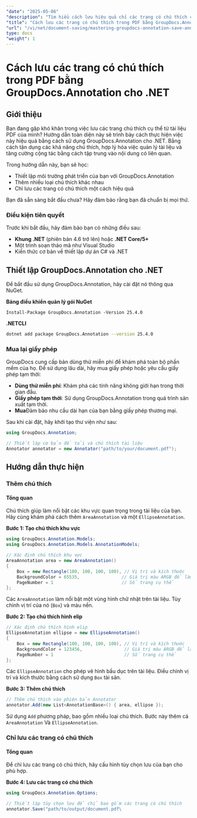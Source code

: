 ```yaml
---
"date": "2025-05-06"
"description": "Tìm hiểu cách lưu hiệu quả chỉ các trang có chú thích của PDF bằng GroupDocs.Annotation cho .NET. Nâng cao khả năng quản lý tài liệu và cộng tác với hướng dẫn chi tiết này."
"title": "Cách lưu các trang có chú thích trong PDF bằng GroupDocs.Annotation cho .NET"
"url": "/vi/net/document-saving/mastering-groupdocs-annotation-save-annotated-pdf-pages/"
type: docs
"weight": 1
---
```


# Cách lưu các trang có chú thích trong PDF bằng GroupDocs.Annotation cho .NET

## Giới thiệu

Bạn đang gặp khó khăn trong việc lưu các trang chú thích cụ thể từ tài liệu PDF của mình? Hướng dẫn toàn diện này sẽ trình bày cách thực hiện việc này hiệu quả bằng cách sử dụng GroupDocs.Annotation cho .NET. Bằng cách tận dụng các khả năng chú thích, hợp lý hóa việc quản lý tài liệu và tăng cường cộng tác bằng cách tập trung vào nội dung có liên quan.

Trong hướng dẫn này, bạn sẽ học:
- Thiết lập môi trường phát triển của bạn với GroupDocs.Annotation
- Thêm nhiều loại chú thích khác nhau
- Chỉ lưu các trang có chú thích một cách hiệu quả

Bạn đã sẵn sàng bắt đầu chưa? Hãy đảm bảo rằng bạn đã chuẩn bị mọi thứ.

### Điều kiện tiên quyết

Trước khi bắt đầu, hãy đảm bảo bạn có những điều sau:
- **Khung .NET** (phiên bản 4.6 trở lên) hoặc **.NET Core/5+**
- Một trình soạn thảo mã như Visual Studio
- Kiến thức cơ bản về thiết lập dự án C# và .NET

## Thiết lập GroupDocs.Annotation cho .NET

Để bắt đầu sử dụng GroupDocs.Annotation, hãy cài đặt nó thông qua NuGet.

**Bảng điều khiển quản lý gói NuGet**

```plaintext
Install-Package GroupDocs.Annotation -Version 25.4.0
```

**\.NETCLI**

```bash
dotnet add package GroupDocs.Annotation --version 25.4.0
```

### Mua lại giấy phép

GroupDocs cung cấp bản dùng thử miễn phí để khám phá toàn bộ phần mềm của họ. Để sử dụng lâu dài, hãy mua giấy phép hoặc yêu cầu giấy phép tạm thời:
- **Dùng thử miễn phí**: Khám phá các tính năng không giới hạn trong thời gian đầu.
- **Giấy phép tạm thời**: Sử dụng GroupDocs.Annotation trong quá trình sản xuất tạm thời.
- **Mua**Đảm bảo nhu cầu dài hạn của bạn bằng giấy phép thương mại.

Sau khi cài đặt, hãy khởi tạo thư viện như sau:

```csharp
using GroupDocs.Annotation;

// Thiết lập cơ bản để tải và chú thích tài liệu
Annotator annotator = new Annotator("path/to/your/document.pdf");
```

## Hướng dẫn thực hiện

### Thêm chú thích

#### Tổng quan

Chú thích giúp làm nổi bật các khu vực quan trọng trong tài liệu của bạn. Hãy cùng khám phá cách thêm `AreaAnnotation` và một `EllipseAnnotation`.

**Bước 1: Tạo chú thích khu vực**

```csharp
using GroupDocs.Annotation.Models;
using GroupDocs.Annotation.Models.AnnotationModels;

// Xác định chú thích khu vực
AreaAnnotation area = new AreaAnnotation()
{
    Box = new Rectangle(100, 100, 100, 100), // Vị trí và kích thước
    BackgroundColor = 65535,                // Giá trị màu ARGB để làm nổi bật
    PageNumber = 1                          // Số trang cụ thể
};
```

Các `AreaAnnotation` làm nổi bật một vùng hình chữ nhật trên tài liệu. Tùy chỉnh vị trí của nó (`Box`) và màu nền.

**Bước 2: Tạo chú thích hình elip**

```csharp
// Xác định chú thích hình elip
EllipseAnnotation ellipse = new EllipseAnnotation()
{
    Box = new Rectangle(100, 100, 100, 100), // Vị trí và kích thước
    BackgroundColor = 123456,                // Giá trị màu ARGB để làm nổi bật
    PageNumber = 1                           // Số trang cụ thể
};
```

Các `EllipseAnnotation` cho phép vẽ hình bầu dục trên tài liệu. Điều chỉnh vị trí và kích thước bằng cách sử dụng `Box` tài sản.

**Bước 3: Thêm chú thích**

```csharp
// Thêm chú thích vào phiên bản Annotator
annotator.Add(new List<AnnotationBase>() { area, ellipse });
```

Sử dụng `Add` phương pháp, bao gồm nhiều loại chú thích. Bước này thêm cả `AreaAnnotation` Và `EllipseAnnotation`.

### Chỉ lưu các trang có chú thích

#### Tổng quan

Để chỉ lưu các trang có chú thích, hãy cấu hình tùy chọn lưu của bạn cho phù hợp.

**Bước 4: Lưu các trang có chú thích**

```csharp
using GroupDocs.Annotation.Options;

// Thiết lập tùy chọn lưu để chỉ bao gồm các trang có chú thích
annotator.Save("path/to/output/document.pdf\